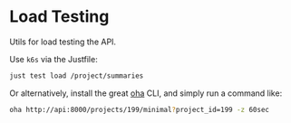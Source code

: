 # Load Testing

Utils for load testing the API.

Use `k6s` via the Justfile:

```bash
just test load /project/summaries
```

Or alternatively, install the great [oha](https://github.com/hatoo/oha) CLI,
and simply run a command like:

```bash
oha http://api:8000/projects/199/minimal?project_id=199 -z 60sec
```

